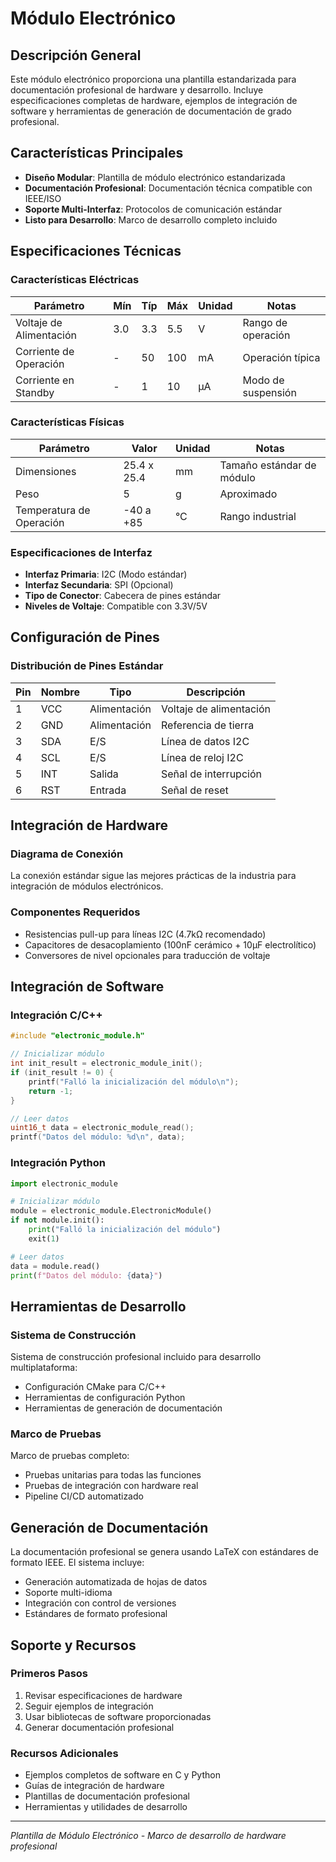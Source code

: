 # Módulo Electrónico

## Descripción General

Este módulo electrónico proporciona una plantilla estandarizada para documentación profesional de hardware y desarrollo. Incluye especificaciones completas de hardware, ejemplos de integración de software y herramientas de generación de documentación de grado profesional.

## Características Principales

- **Diseño Modular**: Plantilla de módulo electrónico estandarizada
- **Documentación Profesional**: Documentación técnica compatible con IEEE/ISO
- **Soporte Multi-Interfaz**: Protocolos de comunicación estándar
- **Listo para Desarrollo**: Marco de desarrollo completo incluido

## Especificaciones Técnicas

### Características Eléctricas

| Parámetro | Mín | Típ | Máx | Unidad | Notas |
|-----------|-----|-----|-----|--------|-------|
| Voltaje de Alimentación | 3.0 | 3.3 | 5.5 | V | Rango de operación |
| Corriente de Operación | - | 50 | 100 | mA | Operación típica |
| Corriente en Standby | - | 1 | 10 | µA | Modo de suspensión |

### Características Físicas

| Parámetro | Valor | Unidad | Notas |
|-----------|-------|--------|-------|
| Dimensiones | 25.4 x 25.4 | mm | Tamaño estándar de módulo |
| Peso | 5 | g | Aproximado |
| Temperatura de Operación | -40 a +85 | °C | Rango industrial |

### Especificaciones de Interfaz

- **Interfaz Primaria**: I2C (Modo estándar)
- **Interfaz Secundaria**: SPI (Opcional)
- **Tipo de Conector**: Cabecera de pines estándar
- **Niveles de Voltaje**: Compatible con 3.3V/5V

## Configuración de Pines

### Distribución de Pines Estándar

| Pin | Nombre | Tipo | Descripción |
|-----|--------|------|-------------|
| 1 | VCC | Alimentación | Voltaje de alimentación |
| 2 | GND | Alimentación | Referencia de tierra |
| 3 | SDA | E/S | Línea de datos I2C |
| 4 | SCL | E/S | Línea de reloj I2C |
| 5 | INT | Salida | Señal de interrupción |
| 6 | RST | Entrada | Señal de reset |

## Integración de Hardware

### Diagrama de Conexión

La conexión estándar sigue las mejores prácticas de la industria para integración de módulos electrónicos.

### Componentes Requeridos

- Resistencias pull-up para líneas I2C (4.7kΩ recomendado)
- Capacitores de desacoplamiento (100nF cerámico + 10µF electrolítico)
- Conversores de nivel opcionales para traducción de voltaje

## Integración de Software

### Integración C/C++

```c
#include "electronic_module.h"

// Inicializar módulo
int init_result = electronic_module_init();
if (init_result != 0) {
    printf("Falló la inicialización del módulo\n");
    return -1;
}

// Leer datos
uint16_t data = electronic_module_read();
printf("Datos del módulo: %d\n", data);
```

### Integración Python

```python
import electronic_module

# Inicializar módulo
module = electronic_module.ElectronicModule()
if not module.init():
    print("Falló la inicialización del módulo")
    exit(1)

# Leer datos
data = module.read()
print(f"Datos del módulo: {data}")
```

## Herramientas de Desarrollo

### Sistema de Construcción

Sistema de construcción profesional incluido para desarrollo multiplataforma:
- Configuración CMake para C/C++
- Herramientas de configuración Python
- Herramientas de generación de documentación

### Marco de Pruebas

Marco de pruebas completo:
- Pruebas unitarias para todas las funciones
- Pruebas de integración con hardware real
- Pipeline CI/CD automatizado

## Generación de Documentación

La documentación profesional se genera usando LaTeX con estándares de formato IEEE. El sistema incluye:

- Generación automatizada de hojas de datos
- Soporte multi-idioma
- Integración con control de versiones
- Estándares de formato profesional

## Soporte y Recursos

### Primeros Pasos

1. Revisar especificaciones de hardware
2. Seguir ejemplos de integración
3. Usar bibliotecas de software proporcionadas
4. Generar documentación profesional

### Recursos Adicionales

- Ejemplos completos de software en C y Python
- Guías de integración de hardware
- Plantillas de documentación profesional
- Herramientas y utilidades de desarrollo

---

*Plantilla de Módulo Electrónico - Marco de desarrollo de hardware profesional*
